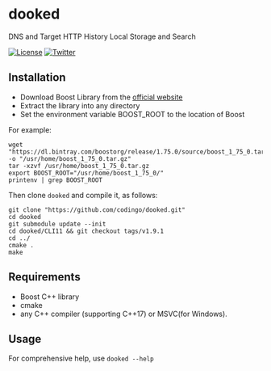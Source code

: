 # dooked
DNS and Target HTTP History Local Storage and Search

[![License](https://img.shields.io/badge/license-GPL3-_red.svg)](https://www.gnu.org/licenses/gpl-3.0.en.html) [![Twitter](https://img.shields.io/badge/twitter-@codingo__-blue.svg)](https://twitter.com/codingo_)

## Installation
- Download Boost Library from the [official website](https://www.boost.org/users/download/)
- Extract the library into any directory
- Set the environment variable BOOST_ROOT to the location of Boost

For example:

```
wget "https://dl.bintray.com/boostorg/release/1.75.0/source/boost_1_75_0.tar.gz" -o "/usr/home/boost_1_75_0.tar.gz"
tar -xzvf /usr/home/boost_1_75_0.tar.gz
export BOOST_ROOT="/usr/home/boost_1_75_0/"
printenv | grep BOOST_ROOT
```

Then clone `dooked` and compile it, as follows:

```
git clone "https://github.com/codingo/dooked.git"
cd dooked
git submodule update --init
cd dooked/CLI11 && git checkout tags/v1.9.1
cd ../
cmake .
make
```

## Requirements
- Boost C++ library
- cmake
- any C++ compiler (supporting C++17) or MSVC(for Windows).

## Usage

For comprehensive help, use `dooked --help`
